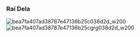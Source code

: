 ### Raí Dela

![bea7fa407ad38787e47136b25c038d2d_w200](https://github.com/Raizinhoo/Raizinhoo/assets/99194148/84488952-837a-4a18-987e-bf9973403ddf)
![bea7fa407ad38787e47136b25cgrg038d2d_w200](https://github.com/Raizinhoo/Raizinhoo/assets/99194148/bd45981d-6659-4354-a0de-dd5503aa4f43)



